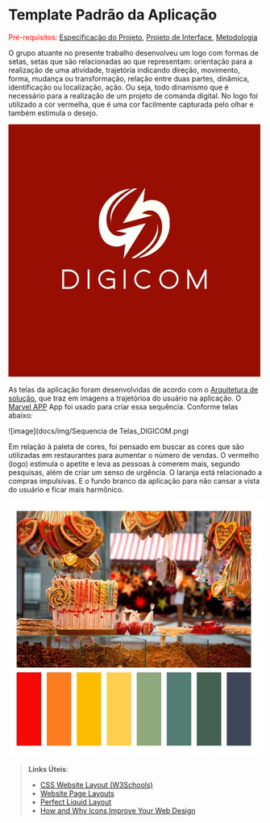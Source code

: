 # Template Padrão da Aplicação

<span style="color:red">Pré-requisitos: <a href="2-Especificação do Projeto.md"> Especificação do Projeto</a></span>, <a href="3-Projeto de Interface.md"> Projeto de Interface</a>, <a href="4-Metodologia.md"> Metodologia</a>

O grupo atuante no presente trabalho desenvolveu um logo com formas de setas, setas que são relacionadas ao que representam: orientação para a realização de uma atividade, trajetória indicando direção, movimento, forma, mudança ou transformação, relação entre duas partes, dinâmica, identificação ou localização, ação. Ou seja, todo dinamismo que é necessário para a realização de um projeto de comanda digital. No logo foi utilizado a cor vermelha, que é uma cor facilmente capturada pelo olhar e também estimula o desejo.

![image](https://github.com/ICEI-PUC-Minas-PMV-ADS/pmv-ads-2022-2-e3-proj-mov-t2-comanda-digital/blob/83055d42bf7bf483061c2e4c081a618e911e887b/docs/img/Logo%20Projeto%20Comanda%20Digital%20DIGICOM.jpeg)

As telas da aplicação foram desenvolvidas de acordo com o <a href="docs/05-Arquitetura da Solução.md"> Arquitetura de solução</a>, que traz em imagens a trajetórioa do usuário na aplicação. O [Marvel APP](https://marvelapp.com/project/5873425Marvel) App foi usado para criar essa sequência. Conforme telas abaixo:

![image](docs/img/Sequencia de Telas_DIGICOM.png)

Em relação à paleta de cores, foi pensado em buscar as cores que são utilizadas em restaurantes para aumentar o número de vendas. O vermelho (logo) estimula o apetite e leva as pessoas à comerem mais, segundo pesquisas, além de criar um senso de urgência. O laranja está relacionado a compras impulsivas. E o fundo branco da aplicação para não cansar a vista do usuário e ficar mais harmônico.

![image](https://github.com/ICEI-PUC-Minas-PMV-ADS/pmv-ads-2022-2-e3-proj-mov-t2-comanda-digital/blob/main/docs/img/Paleta%20de%20Cores.jpeg)


> **Links Úteis**:
>
> - [CSS Website Layout (W3Schools)](https://www.w3schools.com/css/css_website_layout.asp)
> - [Website Page Layouts](http://www.cellbiol.com/bioinformatics_web_development/chapter-3-your-first-web-page-learning-html-and-css/website-page-layouts/)
> - [Perfect Liquid Layout](https://matthewjamestaylor.com/perfect-liquid-layouts)
> - [How and Why Icons Improve Your Web Design](https://usabilla.com/blog/how-and-why-icons-improve-you-web-design/)
